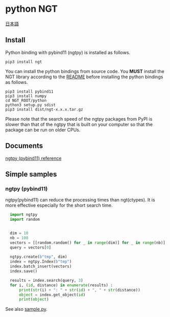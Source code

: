 
# python NGT

[日本語](README-jp.md)

## Install
Python binding with pybind11 (ngtpy) is installed as follows.
```
pip3 install ngt
```
You can install the python bindings from source code. You **MUST** install the NGT library according to the [README](../README.md#build) before installing the python bindings as follows.
```
pip3 install pybind11
pip3 install numpy
cd NGT_ROOT/python
python3 setup.py sdist
pip3 install dist/ngt-x.x.x.tar.gz
```
Please note that the search speed of the ngtpy packages from PyPI is slower than that of the ngtpy that is built on your computer so that the package can be run on older CPUs.  

## Documents

[ngtpy (pybind11) reference](README-ngtpy.md)

## Simple samples

### ngtpy (pybind11)

ngtpy(pybind11) can reduce the processing times than ngt(ctypes). It is more effective especially for the short search time. 

```python
  import ngtpy
  import random


  dim = 10
  nb = 100
  vectors = [[random.random() for _ in range(dim)] for _ in range(nb)]
  query = vectors[0]
  
  ngtpy.create(b"tmp", dim)
  index = ngtpy.Index(b"tmp")
  index.batch_insert(vectors)
  index.save()

  results = index.search(query, 3)
  for i, (id, distance) in enumerate(results) :
      print(str(i) + ": " + str(id) + ", " + str(distance))
      object = index.get_object(id)
      print(object)

```

See also [sample.py](sample/sample.py).

